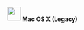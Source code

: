 <img align="left" width="32px" id="mac-osx" src="https://raw.githubusercontent.com/virtualcell/vcell-solvers/readme_instructions/asserts/macos.png">
<h4>Mac OS X (Legacy)</h4>
<br style="clear:both"/>